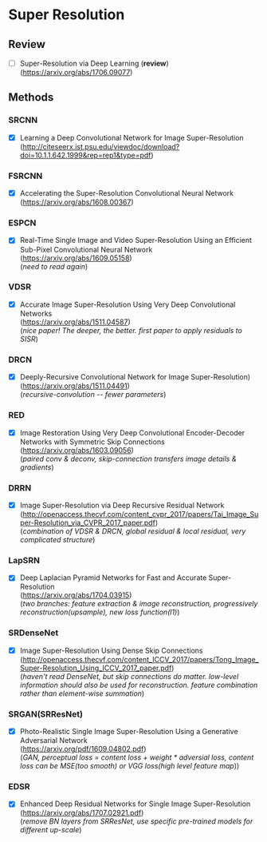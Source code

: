 # **Super Resolution** <br>
## **Review** <br>
- [ ] Super-Resolution via Deep Learning (**review**)<br>
(https://arxiv.org/abs/1706.09077)

## **Methods** <br>
### **SRCNN** 
- [x] Learning a Deep Convolutional Network for Image Super-Resolution <br>
(http://citeseerx.ist.psu.edu/viewdoc/download?doi=10.1.1.642.1999&rep=rep1&type=pdf)
### **FSRCNN**
- [x] Accelerating the Super-Resolution Convolutional Neural Network  <br>
(https://arxiv.org/abs/1608.00367)
### **ESPCN**
- [x] Real-Time Single Image and Video Super-Resolution Using an Efficient Sub-Pixel Convolutional Neural Network <br>(https://arxiv.org/abs/1609.05158) <br>
(*need to read again*)
### **VDSR**
- [x] Accurate Image Super-Resolution Using Very Deep Convolutional Networks<br>
(https://arxiv.org/abs/1511.04587)<br>
(*nice paper! The deeper, the better. first paper to apply residuals to SISR*)
### **DRCN**
- [x] Deeply-Recursive Convolutional Network for Image Super-Resolution)<br>
(https://arxiv.org/abs/1511.04491)<br>
(*recursive-convolution -- fewer parameters*)
### **RED**
- [x] Image Restoration Using Very Deep Convolutional Encoder-Decoder Networks with Symmetric Skip Connections<br>
(https://arxiv.org/abs/1603.09056)<br>
(*paired conv & deconv, skip-connection transfers image details & gradients*)
### **DRRN**
- [x] Image Super-Resolution via Deep Recursive Residual Network<br>
(http://openaccess.thecvf.com/content_cvpr_2017/papers/Tai_Image_Super-Resolution_via_CVPR_2017_paper.pdf)<br>
(*combination of VDSR & DRCN, global residual & local residual, very complicated structure*)
### **LapSRN**
- [x] Deep Laplacian Pyramid Networks for Fast and Accurate Super-Resolution<br>
(https://arxiv.org/abs/1704.03915)<br>
(*two branches: feature extraction & image reconstruction, progressively reconstruction(upsample), new loss function(l1)*)
### **SRDenseNet**
- [x] Image Super-Resolution Using Dense Skip Connections<br>
(http://openaccess.thecvf.com/content_ICCV_2017/papers/Tong_Image_Super-Resolution_Using_ICCV_2017_paper.pdf)<br>
(*haven't read DenseNet, but skip connections do matter. low-level information should also be used for reconstruction. feature combination rather than element-wise summation*)
### **SRGAN(SRResNet)**
- [x] Photo-Realistic Single Image Super-Resolution Using a Generative Adversarial Network<br>
(https://arxiv.org/pdf/1609.04802.pdf)<br>
(*GAN, perceptual loss = content loss + weight * adversial loss, content loss can be MSE(too smooth) or VGG loss(high level feature map*))
### **EDSR**
- [x] Enhanced Deep Residual Networks for Single Image Super-Resolution<br>
(https://arxiv.org/abs/1707.02921.pdf)<br>
(*remove BN layers from SRResNet, use specific pre-trained models for different up-scale*)

